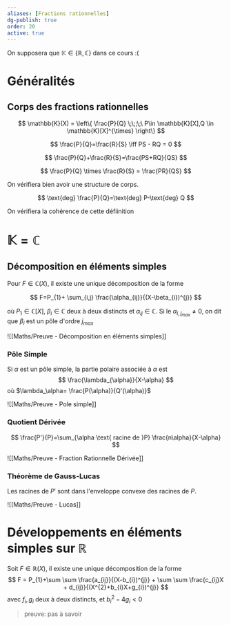 ```yaml
---
aliases: [Fractions rationnelles]
dg-publish: true
order: 20
active: true
---
```


On supposera que $\mathbb{K}\in \{ \mathbb{R}, \mathbb{C} \}$ dans ce cours :(

# Généralités

## Corps des fractions rationnelles

$$
\mathbb{K}(X) = \left\{  \frac{P}{Q} \;\;;\;\ P\in \mathbb{K}[X],Q \in \mathbb{K}[X]^{\times}  \right\}
$$

$$
\frac{P}{Q}=\frac{R}{S} \iff PS - RQ = 0
$$

$$
\frac{P}{Q}+\frac{R}{S}=\frac{PS+RQ}{QS}
$$

$$
\frac{P}{Q} \times \frac{R}{S} = \frac{PR}{QS}
$$

On vérifiera bien avoir une structure de corps.

$$
\text{deg} \frac{P}{Q}=\text{deg} P-\text{deg} Q
$$

On vérifiera la cohérence de cette défiinition

# $\mathbb{K}=\mathbb{C}$

## Décomposition en éléments simples

Pour $F\in \mathbb{C}(X)$, il existe une unique décomposition de la forme

$$
F=P_{1}+ \sum_{i,j} \frac{\alpha_{ij}}{(X-\beta_{i})^{j}}
$$

où $P_{1}\in \mathbb{C}[X]$, $\beta_{i}\in \mathbb{C}$ deux à deux distincts et $\alpha_{ij}\in \mathbb{C}$.
Si le $\alpha_{i,j_{max}}\neq 0$, on dit que $\beta_{i}$ est un pôle d'ordre $j_{max}$

![[Maths/Preuve - Décomposition en éléments simples]]

### Pôle Simple

Si $\alpha$ est un pôle simple, la partie polaire associée à $\alpha$ est
$$
\frac{\lambda_{\alpha}}{X-\alpha}
$$
où $\lambda_\alpha= \frac{P(\alpha)}{Q'(\alpha)}$

![[Maths/Preuve - Pole simple]]

### Quotient Dérivée

$$
\frac{P'}{P}=\sum_{\alpha \text{ racine de }P} \frac{n\alpha}{X-\alpha}
$$

![[Maths/Preuve - Fraction Rationnelle Dérivée]]

### Théorème de Gauss-Lucas

Les racines de $P'$ sont dans l'enveloppe convexe des racines de $P$.

![[Maths/Preuve - Lucas]]

# Développements en éléments simples sur $\mathbb{R}$

Soit $F\in \mathbb{R}(X)$, il existe une unique décomposition de la forme
$$
F = P_{1}+\sum \sum \frac{a_{ij}}{(X-b_{i})^{j}} + \sum \sum \frac{c_{ij}X + d_{ij}}{(X^{2}+b_{i}X+g_{i})^{j}}
$$
avec $f_{i},g_{i}$ deux à deux distincts, et $b_{i}^{2}-4g_{i}< 0$
> preuve: pas à savoir

